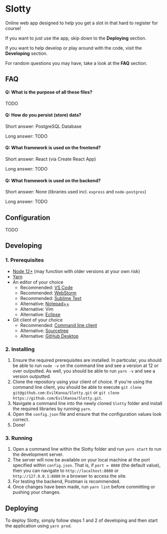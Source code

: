 # Slotty
Online web app designed to help you get a slot in that hard to register for course!

If you want to just use the app, skip down to the **Deploying** section.

If you want to help develop or play around with the code, visit the **Developing** section.

For random questions you may have, take a look at the **FAQ** section.

## FAQ

#### Q: What is the purpose of all these files?

TODO

#### Q: How do you persist (store) data?

Short answer: PostgreSQL Database

Long answer: TODO

#### Q: What framework is used on the frontend?

Short answer: React (via Create React App)

Long answer: TODO

#### Q: What framework is used on the backend?

Short answer: None (libraries used incl. `express` and `node-postgres`)

Long answer: TODO

## Configuration

TODO

## Developing
### 1. Prerequisites
* [Node 12+](https://nodejs.org/en/) (may function with older versions at your own risk)
* [Yarn](https://yarnpkg.com/en/)
* An editor of your choice
  * Recommended: [VS Code](https://code.visualstudio.com)
  * Recommended: [WebStorm](https://code.visualstudio.com)
  * Recommended: [Sublime Text](https://www.sublimetext.com)
  * Alternative: [Notepad++](https://notepad-plus-plus.org)
  * Alternative: Vim
  * Alternative: [Eclipse](https://www.eclipse.org)
* Git client of your choice
  * Recommended: [Command line client](https://git-scm.com)
  * Alternative: [Sourcetree](https://www.sourcetreeapp.com)
  * Alternative: [GitHub Desktop](https://desktop.github.com)

### 2. Installing

1. Ensure the required prerequisites are installed. In particular, you should be able to run `node -v` on the command line and see a version at 12 or over outputted. As well, you should be able to run `yarn -v` and see a version outputted.
2. Clone the repository using your client of choice. If you're using the command line client, you should be able to execute `git clone git@github.com:EvilKanoa/Slotty.git` or `git clone https://github.com/EvilKanoa/Slotty.git`.
3. Navigate a command line into the newly cloned `Slotty` folder and install the required libraries by running `yarn`.
4. Open the `config.json` file and ensure that the configuration values look correct.
5. Done!

### 3. Running

1. Open a command line within the Slotty folder and run `yarn start` to run the development server.
2. The server will now be available on your local machine at the port specified within `config.json`. That is, if `port = 8080` (the default value), then you can navigate to `http://localhost:8080` or `http://127.0.0.1:8080` in a browser to access the site.
3. For testing the backend, Postman is recommended.
4. Once changes have been made, run `yarn lint` before committing or pushing your changes.

## Deploying

To deploy Slotty, simply follow steps 1 and 2 of developing and then start the application using `yarn prod`.
